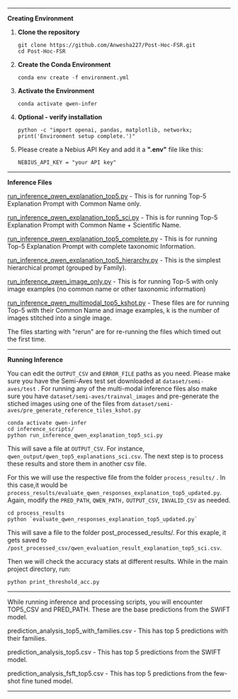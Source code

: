 
---

**Creating Environment** 

1. **Clone the repository**

   ```
   git clone https://github.com/Anwesha227/Post-Hoc-FSR.git
   cd Post-Hoc-FSR
   ```
2. **Create the Conda Environment**

   ```
   conda env create -f environment.yml
   ```
3. **Activate the Environment**

   ```
   conda activate qwen-infer
   ```
4. **Optional - verify installation**

   ```
   python -c "import openai, pandas, matplotlib, networkx; print('Environment setup complete.')"

   ```
5. Please create a Nebius API Key and add it a **".env"** file like this:

   ```
   NEBIUS_API_KEY = "your API key"
   ```

---


**Inference Files**

[run_inference_qwen_explanation_top5.py](https://github.com/Anwesha227/Post-Hoc-FSR/blob/main/inference_scripts/run_inference_qwen_explanation_top5.py "run_inference_qwen_explanation_top5.py") - This is for running Top-5 Explanation Prompt with Common Name only.

[run_inference_qwen_explanation_top5_sci.py](https://github.com/Anwesha227/Post-Hoc-FSR/blob/main/inference_scripts/run_inference_qwen_explanation_top5_sci.py "run_inference_qwen_explanation_top5_sci.py") - This is for running Top-5 Explanation Prompt with Common Name + Scientific Name.

[run_inference_qwen_explanation_top5_complete.py](https://github.com/Anwesha227/Post-Hoc-FSR/blob/main/inference_scripts/run_inference_qwen_explanation_top5_complete.py "run_inference_qwen_explanation_top5_complete.py") - This is for running Top-5 Explanation Prompt with complete taxonomic Information.

[run_inference_qwen_explanation_top5_hierarchy.py](https://github.com/Anwesha227/Post-Hoc-FSR/blob/main/inference_scripts/run_inference_qwen_explanation_top5_hierarchy.py "run_inference_qwen_explanation_top5_hierarchy.py") - This is the simplest hierarchical prompt (grouped by Family).

[run_inference_qwen_image_only.py](https://github.com/Anwesha227/Post-Hoc-FSR/blob/main/inference_scripts/run_inference_qwen_image_only.py "run_inference_qwen_image_only.py") - This is for running Top-5 with only image examples (no common name or other taxonomic information)

[run_inference_qwen_multimodal_top5_kshot.py](https://github.com/Anwesha227/Post-Hoc-FSR/blob/main/inference_scripts/run_inference_qwen_multimodal_top5_1shot.py "run_inference_qwen_multimodal_top5_1shot.py") - These files are for running Top-5 with their Common Name and image examples, k is the number of images stitched into a single image.

The files starting with "rerun" are for re-running the files which timed out the first time.

---

**Running Inference**

You can edit the `OUTPUT_CSV` and `ERROR_FILE` paths as you need. Please make sure you have the Semi-Aves test set downloaded at `dataset/semi-aves/test` . For running any of the multi-modal inference files also make sure you have `dataset/semi-aves/trainval_images` and pre-generate the stiched images using one of the files from `dataset/semi-aves/pre_generate_reference_tiles_kshot.py`

```
conda activate qwen-infer
cd inference_scripts/
python run_inference_qwen_explanation_top5_sci.py
```

This will save a file at `OUTPUT_CSV`. For instance, `qwen_output/qwen_top5_explanations_sci.csv`. The next step is to process these results and store them in another csv file.

For this we will use the respective file from the folder `process_results/` . In this case,it would be `process_results/evaluate_qwen_responses_explanation_top5_updated.py`. Again, modify the `PRED_PATH`, `QWEN_PATH,` `OUTPUT_CSV`, `INVALID_CSV` as needed. 

```
cd process_results
python `evaluate_qwen_responses_explanation_top5_updated.py`
```

This will save a file to the folder post_processed_results/. For this exaple, it gets saved to `/post_processed_csv/qwen_evaluation_result_explanation_top5_sci.csv`. 

Then we will check the accuracy stats at different results. While in the main project directory, run:

```
python print_threshold_acc.py
```


---

While running inference and processing scripts, you will encounter TOP5_CSV and PRED_PATH. These are the base predictions from the SWIFT model.

prediction_analysis_top5_with_families.csv - This has top 5 predictions with their families.

prediction_analysis_top5.csv - This has top 5 predictions from the SWIFT model.

prediction_analysis_fsft_top5.csv - This has top 5 predictions from the few-shot fine tuned model.

---

